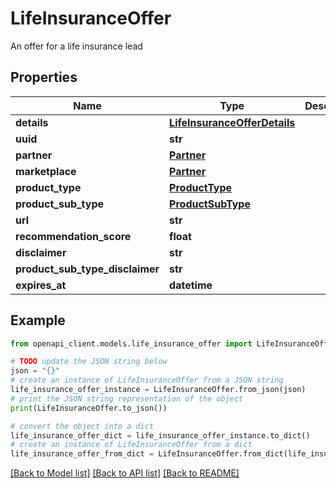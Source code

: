 # LifeInsuranceOffer

An offer for a life insurance lead

## Properties

Name | Type | Description | Notes
------------ | ------------- | ------------- | -------------
**details** | [**LifeInsuranceOfferDetails**](LifeInsuranceOfferDetails.md) |  | 
**uuid** | **str** |  | 
**partner** | [**Partner**](Partner.md) |  | 
**marketplace** | [**Partner**](Partner.md) |  | [optional] 
**product_type** | [**ProductType**](ProductType.md) |  | 
**product_sub_type** | [**ProductSubType**](ProductSubType.md) |  | 
**url** | **str** |  | 
**recommendation_score** | **float** |  | [optional] 
**disclaimer** | **str** |  | [optional] 
**product_sub_type_disclaimer** | **str** |  | [optional] 
**expires_at** | **datetime** |  | [optional] 

## Example

```python
from openapi_client.models.life_insurance_offer import LifeInsuranceOffer

# TODO update the JSON string below
json = "{}"
# create an instance of LifeInsuranceOffer from a JSON string
life_insurance_offer_instance = LifeInsuranceOffer.from_json(json)
# print the JSON string representation of the object
print(LifeInsuranceOffer.to_json())

# convert the object into a dict
life_insurance_offer_dict = life_insurance_offer_instance.to_dict()
# create an instance of LifeInsuranceOffer from a dict
life_insurance_offer_from_dict = LifeInsuranceOffer.from_dict(life_insurance_offer_dict)
```
[[Back to Model list]](../README.md#documentation-for-models) [[Back to API list]](../README.md#documentation-for-api-endpoints) [[Back to README]](../README.md)


